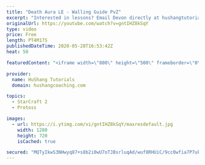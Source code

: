 ```yaml
---
title: "Death Aura LE - Walling Guide PvZ"
excerpt: "Interested in lessons? Email Devon directly at hushangtutorials@outlook.com ------------------------------------------------------------------------------------------------------- Want to support HuShang Tutorials directly? Patreon is a website where you can contribute a monthly donation that will help"
originalUrl: https://youtube.com/watch?v=gntIHZ8kSqY
type: video
price: Free
length: PT4M17S
publishedDateTime: 2020-05-28T16:53:42Z
heat: 50

featuredContent: "<iframe width=\"800\" height=\"500\" frameborder=\"0\" src=\"https://www.youtube.com/embed/gntIHZ8kSqY\" allow=\"accelerometer; autoplay; encrypted-media; gyroscope; picture-in-picture\" allowfullscreen></iframe>"

provider:
  name: HuShang Tutorials
  domain: hushangcoaching.com

topics:
  - StarCraft 2
  - Protoss

images:
  - url: https://i.ytimg.com/vi/gntIHZ8kSqY/maxresdefault.jpg
    width: 1280
    height: 720
    isCached: true

secured: "MQTyIkwS3NHwyq87+s8b2i0wU7oTJBsrluqAd/wuf8RHUiC/9cc0wfia7P7ukudsJlpAkV/1CDL/eOpqB8JgYprK8XB6xYVa4cgqEtf2oVm1CLsJhghNy9G2tFIKI62qQwh1azxeOlx4ow6dgoaBVtj04WJy4kdZZ1gBFexN934v/oM0MiMRy6zL1+qp0i8X8pogmQ8QQYFOLDsmvgBGSTS22Qgs+DaTO1ydPMRCA9ktx8EdFxdfd6ECsZDhLPWYSocbnjb5mpkMKWYR2GufKC6ecjB5O6cn25qugcKMu2tWobptWMrYyVgEBaf+kWOj3t0XWKcln7TBM8zSh4fdmcpiS3qehtX1EUgROEVGY7YKC5RdDyrixsQ3oFFjbSm37ZeSpNFOszQ9bkcO5U3otz+zV2/VTv/1KgY7wRszPGM=;l4NoC9LZnQkqVHQhFI3vYA=="
---
```


